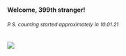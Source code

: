 #### Welcome, 399th stranger!

###### <sup>P.S. counting started approximately in 10.01.21</sup>

<img src="https://kraftwerk28.pp.ua/vcnt.png"></img>
